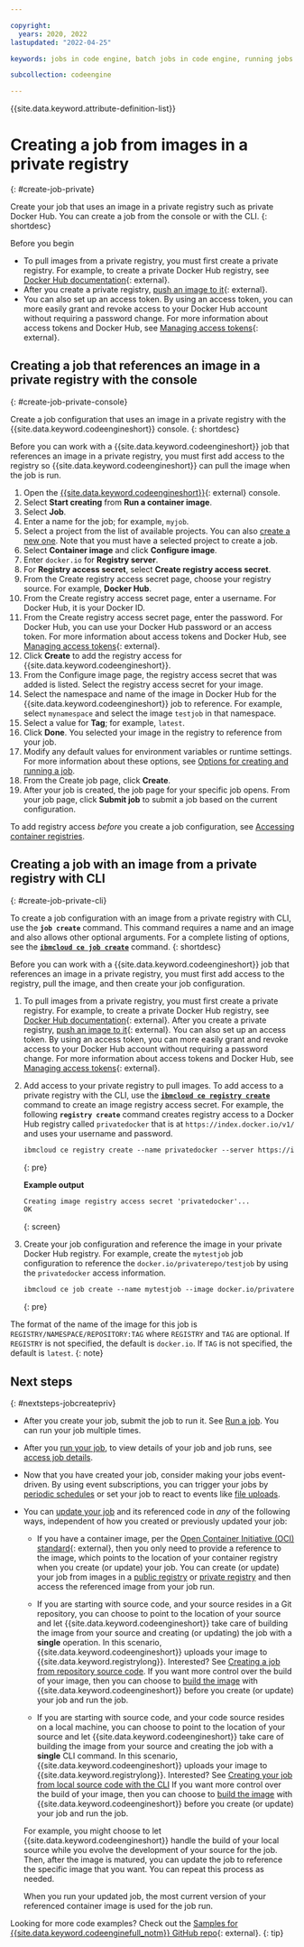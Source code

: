 ```yaml
---

copyright:
  years: 2020, 2022
lastupdated: "2022-04-25"

keywords: jobs in code engine, batch jobs in code engine, running jobs with code engine, creating jobs with code engine, images for jobs in code engine, jobs, job run, environment variables

subcollection: codeengine

---
```


{{site.data.keyword.attribute-definition-list}}

# Creating a job from images in a private registry
{: #create-job-private}

Create your job that uses an image in a private registry such as private Docker Hub. You can create a job from the console or with the CLI. 
{: shortdesc}

Before you begin

* To pull images from a private registry, you must first create a private registry. For example, to create a private Docker Hub registry, see [Docker Hub documentation](https://docs.docker.com/docker-hub/repos/){: external}. 
* After you create a private registry, [push an image to it](https://docs.docker.com/docker-hub/repos/#pushing-a-docker-container-image-to-docker-hub){: external}. 
* You can also set up an access token. By using an access token, you can more easily grant and revoke access to your Docker Hub account without requiring a password change. For more information about access tokens and Docker Hub, see [Managing access tokens](https://docs.docker.com/docker-hub/access-tokens/){: external}.

## Creating a job that references an image in a private registry with the console
{: #create-job-private-console}

Create a job configuration that uses an image in a private registry with the {{site.data.keyword.codeengineshort}} console.
{: shortdesc}

Before you can work with a {{site.data.keyword.codeengineshort}} job that references an image in a private registry, you must first add access to the registry so {{site.data.keyword.codeengineshort}} can pull the image when the job is run. 

1. Open the [{{site.data.keyword.codeengineshort}}](https://cloud.ibm.com/codeengine/overview){: external} console.
2. Select **Start creating** from **Run a container image**.
3. Select **Job**.
4. Enter a name for the job; for example, `myjob`.
5. Select a project from the list of available projects. You can also [create a new one](/docs/codeengine?topic=codeengine-manage-project#create-a-project). Note that you must have a selected project to create a job.
6. Select **Container image** and click **Configure image**.
7. Enter `docker.io` for **Registry server**.
8. For **Registry access secret**, select **Create registry access secret**.
9. From the Create registry access secret page, choose your registry source. For example, **Docker Hub**.
10. From the Create registry access secret page, enter a username. For Docker Hub, it is your Docker ID.
11. From the Create registry access secret page, enter the password. For Docker Hub, you can use your Docker Hub password or an access token. For more information about access tokens and Docker Hub, see [Managing access tokens](https://docs.docker.com/docker-hub/access-tokens/){: external}.
12. Click **Create** to add the registry access for {{site.data.keyword.codeengineshort}}.
13. From the Configure image page, the registry access secret that was added is listed. Select the registry access secret for your image.
14. Select the namespace and name of the image in Docker Hub for the {{site.data.keyword.codeengineshort}} job to reference. For example, select `mynamespace` and select the image `testjob` in that namespace.
15. Select a value for **Tag**; for example, `latest`.
16. Click **Done**. You selected your image in the registry to reference from your job.
17. Modify any default values for environment variables or runtime settings. For more information about these options, see [Options for creating and running a job](/docs/codeengine?topic=codeengine-job-plan#job-options).
18. From the Create job page, click **Create**.
19. After your job is created, the job page for your specific job opens. From your job page, click **Submit job** to submit a job based on the current configuration.

To add registry access *before* you create a job configuration, see [Accessing container registries](/docs/codeengine?topic=codeengine-add-registry). 

## Creating a job with an image from a private registry with CLI
{: #create-job-private-cli}

To create a job configuration with an image from a private registry with CLI, use the **`job create`** command. This command requires a name and an image and also allows other optional arguments. For a complete listing of options, see the [**`ibmcloud ce job create`**](/docs/codeengine?topic=codeengine-cli#cli-job-create) command.
{: shortdesc}

Before you can work with a {{site.data.keyword.codeengineshort}} job that references an image in a private registry, you must first add access to the registry, pull the image, and then create your job configuration.

1. To pull images from a private registry, you must first create a private registry. For example, to create a private Docker Hub registry, see [Docker Hub documentation](https://docs.docker.com/docker-hub/repos/){: external}. After you create a private registry, [push an image to it](https://docs.docker.com/docker-hub/repos/#pushing-a-docker-container-image-to-docker-hub){: external}. You can also set up an access token. By using an access token, you can more easily grant and revoke access to your Docker Hub account without requiring a password change. For more information about access tokens and Docker Hub, see [Managing access tokens](https://docs.docker.com/docker-hub/access-tokens/){: external}.

2. Add access to your private registry to pull images. To add access to a private registry with the CLI, use the [**`ibmcloud ce registry create`**](/docs/codeengine?topic=codeengine-cli#cli-registry-create) command to create an image registry access secret. For example, the following **`registry create`** command creates registry access to a Docker Hub registry called `privatedocker` that is at ``https://index.docker.io/v1/`` and uses your username and password.

    ```txt
    ibmcloud ce registry create --name privatedocker --server https://index.docker.io/v1/ --username <Docker_User_Name> --password <Password>
    ```
    {: pre}

    **Example output**

    ```txt
    Creating image registry access secret 'privatedocker'...
    OK
    ```
    {: screen}

3. Create your job configuration and reference the image in your private Docker Hub registry. For example, create the `mytestjob` job configuration to reference the `docker.io/privaterepo/testjob` by using the `privatedocker` access information. 

    ```txt
    ibmcloud ce job create --name mytestjob --image docker.io/privaterepo/testjob --registry-secret privatedocker
    ```
    {: pre}

The format of the name of the image for this job is `REGISTRY/NAMESPACE/REPOSITORY:TAG` where `REGISTRY` and `TAG` are optional. If `REGISTRY` is not specified, the default is `docker.io`. If `TAG` is not specified, the default is `latest`.
{: note}


## Next steps
{: #nextsteps-jobcreatepriv}

* After you create your job, submit the job to run it. See [Run a job](/docs/codeengine?topic=codeengine-run-job). You can run your job multiple times. 

* After you [run your job](/docs/codeengine?topic=codeengine-run-job), to view details of your job and job runs, see [access job details](/docs/codeengine?topic=codeengine-access-job-details).

* Now that you have created your job, consider making your jobs event-driven. By using event subscriptions, you can trigger your jobs by [periodic schedules](/docs/codeengine?topic=codeengine-subscribe-cron#eventing-cron-job) or set your job to react to events like [file uploads](/docs/codeengine?topic=codeengine-eventing-cosevent-producer#obstorage_ev_job).

* You can [update your job](/docs/codeengine?topic=codeengine-update-job) and its referenced code in *any* of the following ways, independent of how you created or previously updated your job:

    - If you have a container image, per the [Open Container Initiative (OCI) standard](https://opencontainers.org/){: external}, then you only need to provide a reference to the image, which points to the location of your container registry when you create (or update) your job. You can create (or update) your job from images in a [public registry](/docs/codeengine?topic=codeengine-create-job) or [private registry](/docs/codeengine?topic=codeengine-create-job-private) and then access the referenced image from your job run.

    - If you are starting with source code, and your source resides in a Git repository, you can choose to point to the location of your source and let {{site.data.keyword.codeengineshort}} take care of building the image from your source and creating (or updating) the job with a **single** operation. In this scenario, {{site.data.keyword.codeengineshort}} uploads your image to {{site.data.keyword.registrylong}}. Interested? See [Creating a job from repository source code](/docs/codeengine?topic=codeengine-run-job-source-code). If you want more control over the build of your image, then you can choose to [build the image](/docs/codeengine?topic=codeengine-build-image) with {{site.data.keyword.codeengineshort}} before you create (or update) your job and run the job.  

    - If you are starting with source code, and your code source resides on a local machine, you can choose to point to the location of your source and let {{site.data.keyword.codeengineshort}} take care of building the image from your source and creating the job with a **single** CLI command. In this scenario, {{site.data.keyword.codeengineshort}} uploads your image to {{site.data.keyword.registrylong}}. Interested? See [Creating your job from local source code with the CLI](/docs/codeengine?topic=codeengine-job-local-source-code) If you want more control over the build of your image, then you can choose to [build the image](/docs/codeengine?topic=codeengine-build-image) with {{site.data.keyword.codeengineshort}} before you create (or update) your job and run the job.

    For example, you might choose to let {{site.data.keyword.codeengineshort}} handle the build of your local source while you evolve the development of your source for the job. Then, after the image is matured, you can update the job to reference the specific image that you want. You can repeat this process as needed.

    When you run your updated job, the most current version of your referenced container image is used for the job run. 





Looking for more code examples? Check out the [Samples for {{site.data.keyword.codeenginefull_notm}} GitHub repo](https://github.com/IBM/CodeEngine){: external}.
{: tip}

